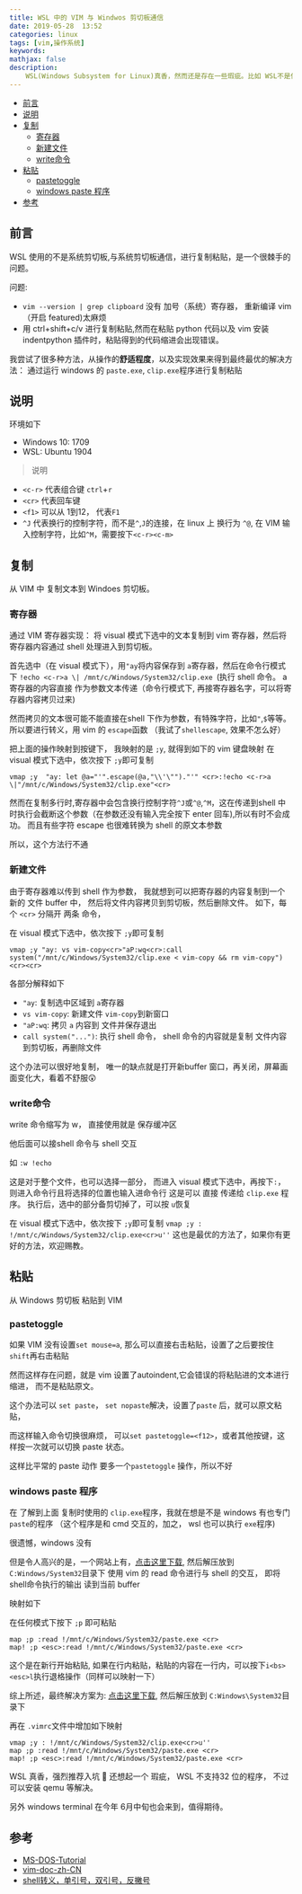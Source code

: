 ```yaml
---
title: WSL 中的 VIM 与 Windwos 剪切板通信
date: 2019-05-28  13:52
categories: linux
tags: [vim,操作系统]
keywords:  
mathjax: false
description: 
    WSL(Windows Subsystem for Linux)真香，然而还是存在一些瑕疵。比如 WSL不是使用的系统剪切板,与系统剪切板通信，进行复制粘贴，是一个很棘手的问题。本文谈谈解决这个问题的一些方法。
---
```



<!-- vim-markdown-toc GFM -->

* [前言](#前言)
* [说明](#说明)
* [复制](#复制)
    * [寄存器](#寄存器)
    * [新建文件](#新建文件)
    * [write命令](#write命令)
* [粘贴](#粘贴)
    * [pastetoggle](#pastetoggle)
    * [windows paste 程序](#windows-paste-程序)
* [参考](#参考)

<!-- vim-markdown-toc -->
## 前言
WSL 使用的不是系统剪切板,与系统剪切板通信，进行复制粘贴，是一个很棘手的问题。

问题:
- `vim --version | grep clipboard` 没有 加号（系统）寄存器， 重新编译 vim（开启 featured)太麻烦
- 用 ctrl+shift+c/v 进行复制粘贴,然而在粘贴 python 代码以及 vim 安装 indentpython 插件时，粘贴得到的代码缩进会出现错误。

我尝试了很多种方法，从操作的**舒适程度**，以及实现效果来得到最终最优的解决方法： 通过运行 windows 的 `paste.exe`, `clip.exe`程序进行复制粘贴


## 说明
环境如下
- Windows 10: 1709
- WSL: Ubuntu 1904


>说明
- `<c-r>` 代表组合键 `ctrl`+`r` 
- `<cr>` 代表回车键
- `<f1>` 可以从 1到12， 代表`F1`
- `^J` 代表换行的控制字符，而不是`^`,`J`的连接，在 linux 上 换行为 `^@`, 
在 VIM 输入控制字符，比如`^M`，需要按下`<c-r><c-m>`

## 复制
从 VIM 中 复制文本到 Windoes 剪切板。
### 寄存器
通过 VIM 寄存器实现： 将 visual 模式下选中的文本复制到 vim 寄存器，然后将寄存器内容通过 shell 处理进入到剪切板。

首先选中（在 visual 模式下），用`"ay`将内容保存到 `a`寄存器，然后在命令行模式下 `!echo <c-r>a \| /mnt/c/Windows/System32/clip.exe `(执行 shell 命令。  a 寄存器的内容直接 作为参数文本传递（命令行模式下, <c-r>再接寄存器名字，可以将寄存器内容拷贝过来)

然而拷贝的文本很可能不能直接在shell 下作为参数，有特殊字符，比如`"`,`$`等等。
所以要进行转义，用 vim 的 `escape`函数 （我试了`shellescape`, 效果不怎么好）

把上面的操作映射到按键下， 我映射的是 `;y`, 就得到如下的 vim 键盘映射
在 visual 模式下选中，依次按下 `;y`即可复制

`vmap ;y  "ay: let @a="'".escape(@a,"\\'\"")."'" <cr>:!echo <c-r>a \|"/mnt/c/Windows/System32/clip.exe"<cr>`

然而在复制多行时,寄存器中会包含换行控制字符`^J`或`^@`,`^M`，这在传递到shell 中时执行会截断这个参数（在参数还没有输入完全按下 enter 回车),所以有时不会成功。
而且有些字符 escape 也很难转换为 shell 的原文本参数

所以，这个方法行不通

### 新建文件
由于寄存器难以传到 shell 作为参数， 我就想到可以把寄存器的内容复制到一个新的 文件 buffer 中， 然后将文件内容拷贝到剪切板，然后删除文件。
如下，每个 `<cr>` 分隔开 两条 命令，


在 visual 模式下选中，依次按下 `;y`即可复制

`vmap ;y "ay: vs vim-copy<cr>"aP:wq<cr>:call system("/mnt/c/Windows/System32/clip.exe < vim-copy && rm vim-copy")<cr><cr>`

各部分解释如下
- `"ay`: 复制选中区域到 `a`寄存器
- `vs vim-copy`: 新建文件 `vim-copy`到新窗口
- `"aP:wq`: 拷贝 `a` 内容到 文件并保存退出
- `call system("...")`: 执行 shell 命令， shell 命令的内容就是复制 文件内容到剪切板，再删除文件

这个办法可以很好地复制， 唯一的缺点就是打开新buffer 窗口，再关闭，屏幕画面变化大，看着不舒服:astonished:

### write命令
write 命令缩写为 w， 直接使用就是 保存缓冲区

他后面可以接shell 命令与 shell 交互

如
`:w !echo`

这是对于整个文件，也可以选择一部分， 
而进入 visual 模式下选中，再按下`:`， 则进入命令行且将选择的位置也输入进命令行
这是可以 直接 传递给 `clip.exe` 程序。 执行后，选中的部分备剪切掉了，可以按 `u`恢复


在 visual 模式下选中，依次按下 `;y`即可复制
`vmap ;y : !/mnt/c/Windows/System32/clip.exe<cr>u''`
这也是最优的方法了，如果你有更好的方法，欢迎赐教。

## 粘贴
从 Windows 剪切板 粘贴到 VIM
### pastetoggle
如果 VIM 没有设置`set mouse=a`, 那么可以直接右击粘贴，设置了之后要按住 `shift`再右击粘贴

然而这样存在问题，就是 vim 设置了autoindent,它会错误的将粘贴进的文本进行缩进， 而不是粘贴原文。

这个办法可以 `set paste`， `set nopaste`解决，设置了`paste` 后，就可以原文粘贴，

而这样输入命令切换很麻烦， 可以`set pastetoggle=<f12>`，或者其他按键，这样按一次就可以切换 paste 状态。


这样比平常的 paste 动作 要多一个`pastetoggle` 操作，所以不好

### windows paste 程序
在 了解到上面 复制时使用的 `clip.exe`程序，我就在想是不是 windows 有也专门`paste`的程序 （这个程序是和 cmd 交互的，加之， wsl 也可以执行 `exe`程序)

很遗憾，windows 没有

但是令人高兴的是，一个网站上有，[点击这里下载](https://www.c3scripts.com/tutorials/msdos/paste.zip), 然后解压放到 `C:Windows/System32`目录下
使用 vim 的 read 命令进行与 shell 的交互， 即将 shell命令执行的输出 读到当前 buffer

映射如下

在任何模式下按下 `;p` 即可粘贴
```
map ;p :read !/mnt/c/Windows/System32/paste.exe <cr>
map! ;p <esc>:read !/mnt/c/Windows/System32/paste.exe <cr>
```
这个是在新行开始粘贴, 如果在行内粘贴，粘贴的内容在一行内，可以按下`i<bs><esc>l`执行退格操作（同样可以映射一下）

综上所述，最终解决方案为:
[点击这里下载](https://www.c3scripts.com/tutorials/msdos/paste.zip), 然后解压放到 `C:Windows\System32`目录下

再在 `.vimrc`文件中增加如下映射
```
vmap ;y : !/mnt/c/Windows/System32/clip.exe<cr>u''
map ;p :read !/mnt/c/Windows/System32/paste.exe <cr>
map! ;p <esc>:read !/mnt/c/Windows/System32/paste.exe <cr>
```

WSL 真香，强烈推荐入坑 :grimacing:
还想起一个 瑕疵， WSL 不支持32 位的程序， 不过可以安装  qemu 等解决。

另外 windows terminal 在今年 6月中旬也会来到，值得期待。


## 参考
- [MS-DOS-Tutorial](https://www.c3scripts.com/tutorials/msdos/paste.html)
- [vim-doc-zh-CN](http://vimcdoc.sourceforge.net/doc/eval.html#functions)
- [shell转义，单引号，双引号，反撇号](https://www.cnblogs.com/mydomain/archive/2011/10/15/2213017.html)
